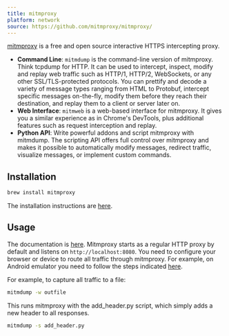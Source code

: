```yaml
---
title: mitmproxy
platform: network
source: https://github.com/mitmproxy/mitmproxy/
---
```


[mitmproxy](https://mitmproxy.org/ "mitmproxy") is a free and open source interactive HTTPS intercepting proxy.

- **Command Line**: `mitmdump` is the command-line version of mitmproxy. Think tcpdump for HTTP. It can be used to intercept, inspect, modify and replay web traffic such as HTTP/1, HTTP/2, WebSockets, or any other SSL/TLS-protected protocols. You can prettify and decode a variety of message types ranging from HTML to Protobuf, intercept specific messages on-the-fly, modify them before they reach their destination, and replay them to a client or server later on.
- **Web Interface**: `mitmweb` is a web-based interface for mitmproxy. It gives you a similar experience as in Chrome's DevTools, plus additional features such as request interception and replay.
- **Python API**: Write powerful addons and script mitmproxy with mitmdump. The scripting API offers full control over mitmproxy and makes it possible to automatically modify messages, redirect traffic, visualize messages, or implement custom commands.

## Installation

```bash
brew install mitmproxy
```

The installation instructions are [here](https://docs.mitmproxy.org/stable/overview-installation).

## Usage

The documentation is [here](https://docs.mitmproxy.org/stable/). Mitmproxy starts as a regular HTTP proxy by default and listens on `http://localhost:8080`. You need to configure your browser or device to route all traffic through mitmproxy. For example, on Android emulator you need to follow the steps indicated [here](https://docs.mitmproxy.org/stable/howto-install-system-trusted-ca-android/).

For example, to capture all traffic to a file:

```bash
mitmdump -w outfile
```

This runs mitmproxy with the add_header.py script, which simply adds a new header to all responses.

```bash
mitmdump -s add_header.py
```

